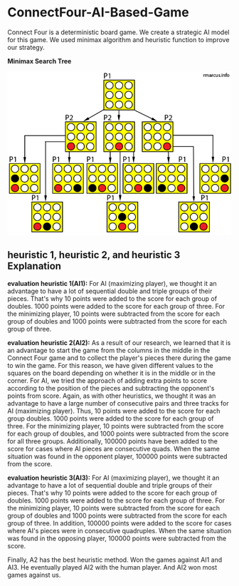 # ConnectFour-AI-Based-Game

Connect Four is a deterministic board game. We create a strategic AI model for this game. We used minimax algorithm and heuristic function to improve our strategy.

**Minimax Search Tree**

![alt text](https://github.com/newsteps8/ConnectFour-AI-Based-Game/blob/main/minimaxtree.png)



heuristic 1, heuristic 2, and heuristic 3 Explanation
--------------------------------------
**evaluation heuristic 1(AI1):** For AI (maximizing player), we thought it an advantage to have a lot of
sequential double and triple groups of their pieces. That's why 10 points were added to the score for
each group of doubles. 1000 points were added to the score for each group of three. For the
minimizing player, 10 points were subtracted from the score for each group of doubles and 1000
points were subtracted from the score for each group of three.


**evaluation heuristic 2(AI2):** As a result of our research, we learned that it is an advantage to start the
game from the columns in the middle in the Connect Four game and to collect the player's pieces
there during the game to win the game. For this reason, we have given different values to the
squares on the board depending on whether it is in the middle or in the corner. For AI, we tried the
approach of adding extra points to score according to the position of the pieces and subtracting the
opponent's points from score. Again, as with other heuristics, we thought it was an advantage to
have a large number of consecutive pairs and three tracks for AI (maximizing player). Thus, 10 points
were added to the score for each group doubles. 1000 points were added to the score for each
group of three. For the minimizing player, 10 points were subtracted from the score for each group
of doubles, and 1000 points were subtracted from the score for all three groups. Additionally,
100000 points have been added to the score for cases where AI pieces are consecutive quads. When
the same situation was found in the opponent player, 100000 points were subtracted from the
score.


**evaluation heuristic 3(AI3):** For AI (maximizing player), we thought it an advantage to have a lot of
sequential double and triple groups of their pieces. That's why 10 points were added to the score for
each group of doubles. 1000 points were added to the score for each group of three. For the
minimizing player, 10 points were subtracted from the score for each group of doubles and 1000
points were subtracted from the score for each group of three. In addition, 100000 points were 
added to the score for cases where AI's pieces were in consecutive quadruples. When the same
situation was found in the opposing player, 100000 points were subtracted from the score.

Finally, A2 has the best heuristic method. Won the games against AI1 and AI3. He eventually played
AI2 with the human player. And AI2 won most games against us.

